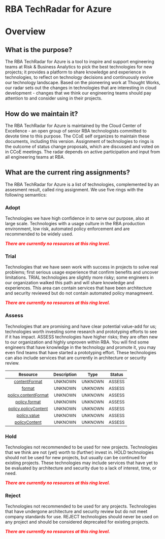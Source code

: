 
RBA TechRadar for Azure
=======================

# Overview

## What is the purpose?


The RBA TechRadar for Azure is a tool to inspire and support engineering teams at Risk & Business Analytics to pick the best technologies for new projects; it provides a platform to share knowledge and experience in technologies, to reflect on technology decisions and continuously evolve our technology landscape.  Based on the pioneering work at Thought Works, our radar sets out the changes in technologies that are interesting in cloud development - changes that we think our engineering teams should pay attention to and consider using in their projects.
## How do we maintain it?


The RBA TechRadar for Azure is maintained by the Cloud Center of Excellence - an open group of senior RBA technologists committed to devote time to this purpose.  The CCoE self organizes to maintain these documents, including this version.  Assignment of technologies to rings is the outcome of status change proposals, which are discussed and voted on in CCoE meetings.  The radar depends on active participation and input from all engineering teams at RBA.
## What are the current ring assignments?


The RBA TechRadar for Azure is a list of technologies, complemented by an assesment result, called ring assignment.  We use five rings with the following semantics:
### Adopt


Technologies we have high confidence in to serve our purpose, also at large scale.  Technologies with a usage culture in the RBA production environment, low risk, automated policy enforcement and are recommended to be widely used.  
  
***<font color="red"> There are currently no resources at this ring level. </font>***
### Trial


Technologies that we have seen work with success in projects to solve real problems;  first serious usage experience that confirm benefits and uncover limitations.  TRIAL technologies are slightly more risky; some engineers in our organization walked this path and will share knowledge and experiences.  This area can contain services that have been architecture and security reviewed but do not contain automated policy managmeent.  
  
***<font color="red"> There are currently no resources at this ring level. </font>***
### Assess


Technologies that are promising and have clear potential value-add for us; technologies worth investing some research and prototyping efforts to see if it has impact.  ASSESS technologies have higher risks;  they are often new to our organization and highly unproven within RBA.  You will find some engineers that have knowledge in the technology and promote it, you may even find teams that have started a prototyping effort.  These technologies can also include services that are currently in architecture or security review.  

|<sub>Resource</sub>|<sub>Description</sub>|<sub>Type</sub>|<sub>Status</sub>|
| :---: | :---: | :---: | :---: |
|<sub>[contentFormat](https://github.com/openrba/python-azure-techradar/tree/master/Microsoft.ApiManagement/service/policies/contentFormat)</sub>|<sub>UNKNOWN</sub>|<sub>UNKNOWN</sub>|<sub>ASSESS</sub>|
|<sub>[format](https://github.com/openrba/python-azure-techradar/tree/master/Microsoft.ApiManagement/service/policies/format)</sub>|<sub>UNKNOWN</sub>|<sub>UNKNOWN</sub>|<sub>ASSESS</sub>|
|<sub>[policy.contentFormat](https://github.com/openrba/python-azure-techradar/tree/master/Microsoft.ApiManagement/service/policies/policy.contentFormat)</sub>|<sub>UNKNOWN</sub>|<sub>UNKNOWN</sub>|<sub>ASSESS</sub>|
|<sub>[policy.format](https://github.com/openrba/python-azure-techradar/tree/master/Microsoft.ApiManagement/service/policies/policy.format)</sub>|<sub>UNKNOWN</sub>|<sub>UNKNOWN</sub>|<sub>ASSESS</sub>|
|<sub>[policy.policyContent](https://github.com/openrba/python-azure-techradar/tree/master/Microsoft.ApiManagement/service/policies/policy.policyContent)</sub>|<sub>UNKNOWN</sub>|<sub>UNKNOWN</sub>|<sub>ASSESS</sub>|
|<sub>[policy.value](https://github.com/openrba/python-azure-techradar/tree/master/Microsoft.ApiManagement/service/policies/policy.value)</sub>|<sub>UNKNOWN</sub>|<sub>UNKNOWN</sub>|<sub>ASSESS</sub>|
|<sub>[policyContent](https://github.com/openrba/python-azure-techradar/tree/master/Microsoft.ApiManagement/service/policies/policyContent)</sub>|<sub>UNKNOWN</sub>|<sub>UNKNOWN</sub>|<sub>ASSESS</sub>|

### Hold


Technologies not recommended to be used for new projects. Technologies that we think are not (yet) worth to (further) invest in.  HOLD technologies should not be used for new projects, but usually can be continued for existing projects.  These technologies may include services that have yet to be evaluated by architecture and security due to a lack of interest, time, or need.  
  
***<font color="red"> There are currently no resources at this ring level. </font>***
### Reject


Technologies not recommended to be used for any projects. Technologies that have undergone architecture and security review but do not meet company standards for use.  REJECT technologies should never be used on any project and should be considered deprecated for existing projects.  
  
***<font color="red"> There are currently no resources at this ring level. </font>***